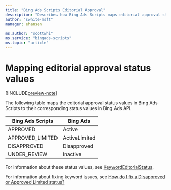 ```yaml
---
title: "Bing Ads Scripts Editorial Approval"
description: "Describes how Bing Ads Scripts maps editorial approval statuses to Bing Ads API editorial approval statuses."
author: "swhite-msft"
manager: ehansen

ms.author: "scottwhi"
ms.service: "bingads-scripts"
ms.topic: "article"
---
```


# Mapping editorial approval status values

[!INCLUDE[preview-note](../includes/preview-note.md)]

The following table maps the editorial approval status values in Bing Ads Scripts to their corresponding status values in Bing Ads API.

|Bing Ads Scripts|Bing Ads
|-|-
APPROVED|Active
APPROVED_LIMITED|ActiveLimited
DISAPPROVED|Disapproved
UNDER_REVIEW|Inactive

For information about these status values, see [KeywordEditorialStatus](/bingads/campaign-management-service/keywordeditorialstatus).

For information about fixing keyword issues, see [How do I fix a Disapproved or Approved Limited status?](https://help.bingads.microsoft.com/apex/index/3/en-us/52022#!)


